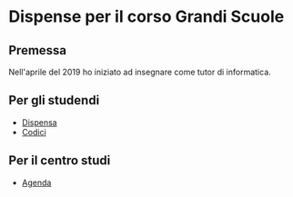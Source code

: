 # Dispense per il corso Grandi Scuole

## Premessa

Nell'aprile del 2019 ho iniziato ad insegnare come tutor di informatica.

## Per gli studendi

* [Dispensa](https://github.com/emanuelenardi/grandi-scuole/raw/master/dispensa.pdf)
* [Codici](https://github.com/emanuelenardi/grandi-scuole/tree/master/codes)

## Per il centro studi

* [Agenda](https://github.com/emanuelenardi/grandi-scuole/raw/master/agenda.pdf)
